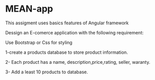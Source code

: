 # MEAN-app
This assigment uses basics features of Angular framework

Dessign an E-comerce application with the following requirement:

Use Bootstrap or Css for styling

1-create a products database to store product information.

2- Each product has a name, description,price,rating, seller, waranty.

3- Add a least 10 products to database.

